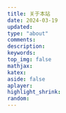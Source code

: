 ```yaml
---
title: 关于本站
date: 2024-03-19
updated:
type: "about"
comments:
description:
keywords:
top_img: false
mathjax:
katex:
aside: false
aplayer:
highlight_shrink:
random:
---
```

